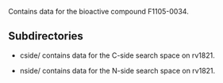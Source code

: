 Contains data for the bioactive compound F1105-0034.

## Subdirectories

- cside/ contains data for the C-side search space on rv1821.

- nside/ contains data for the N-side search space on rv1821.

